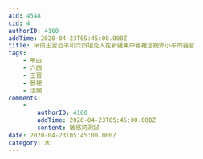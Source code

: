 ```yaml
---
aid: 4548
cid: 4
authorID: 4160
addTime: 2020-04-23T05:45:00.000Z
title: 曱甴王習近平和六四坦克人在新疆集中營裡活摘鄧小平的器官
tags:
    - 曱甴
    - 六四
    - 王習
    - 營裡
    - 活摘
comments:
    -
        authorID: 4160
        addTime: 2020-04-23T05:45:00.000Z
        content: 敏感詞測試
date: 2020-04-23T05:45:00.000Z
category: 水
---
```




